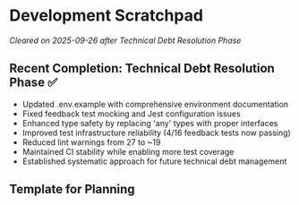 # Development Scratchpad

*Cleared on 2025-09-26 after Technical Debt Resolution Phase*

## Recent Completion: Technical Debt Resolution Phase ✅
- Updated .env.example with comprehensive environment documentation
- Fixed feedback test mocking and Jest configuration issues
- Enhanced type safety by replacing 'any' types with proper interfaces
- Improved test infrastructure reliability (4/16 feedback tests now passing)
- Reduced lint warnings from 27 to ~19
- Maintained CI stability while enabling more test coverage
- Established systematic approach for future technical debt management

## Template for Planning
<!--
## Planning for Issue #[ID]: [Title]
Date: [YYYY-MM-DD]

### Understanding
- What problem are we solving?
- Who are the users?
- What are the constraints?

### Approach
- Technical strategy
- Architecture decisions
- Algorithm choices

### Implementation Steps
1. Step with reasoning
2. Dependencies and order
3. Testing strategy

### Risks & Mitigations
- Risk: Mitigation

### Notes
- Important observations
- Questions to clarify
- Future improvements
-->